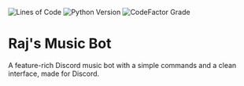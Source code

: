 ![Lines of Code](https://img.shields.io/tokei/lines/github/RajDave69/music-bot?style=for-the-badge)
![Python Version](https://img.shields.io/badge/Python-3.10%20%7C%203.11-blue?style=for-the-badge)
![CodeFactor Grade](https://img.shields.io/codefactor/grade/github/Rajdave69/music-bot?style=for-the-badge)


# Raj's Music Bot

A feature-rich Discord music bot with a simple commands and a clean interface, made for Discord.


